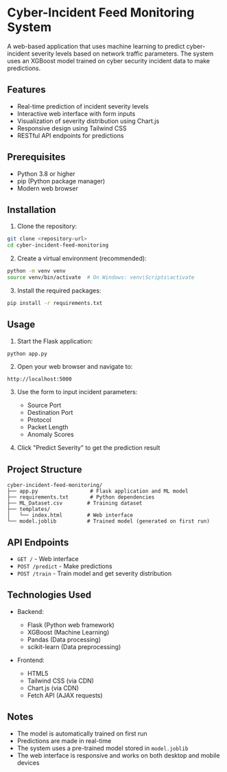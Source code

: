 # Cyber-Incident Feed Monitoring System

A web-based application that uses machine learning to predict cyber-incident severity levels based on network traffic parameters. The system uses an XGBoost model trained on cyber security incident data to make predictions.

## Features

- Real-time prediction of incident severity levels
- Interactive web interface with form inputs
- Visualization of severity distribution using Chart.js
- Responsive design using Tailwind CSS
- RESTful API endpoints for predictions

## Prerequisites

- Python 3.8 or higher
- pip (Python package manager)
- Modern web browser

## Installation

1. Clone the repository:
```bash
git clone <repository-url>
cd cyber-incident-feed-monitoring
```

2. Create a virtual environment (recommended):
```bash
python -m venv venv
source venv/bin/activate  # On Windows: venv\Scripts\activate
```

3. Install the required packages:
```bash
pip install -r requirements.txt
```

## Usage

1. Start the Flask application:
```bash
python app.py
```

2. Open your web browser and navigate to:
```
http://localhost:5000
```

3. Use the form to input incident parameters:
   - Source Port
   - Destination Port
   - Protocol
   - Packet Length
   - Anomaly Scores

4. Click "Predict Severity" to get the prediction result

## Project Structure

```
cyber-incident-feed-monitoring/
├── app.py                 # Flask application and ML model
├── requirements.txt       # Python dependencies
├── ML_Dataset.csv        # Training dataset
├── templates/
│   └── index.html        # Web interface
└── model.joblib          # Trained model (generated on first run)
```

## API Endpoints

- `GET /` - Web interface
- `POST /predict` - Make predictions
- `POST /train` - Train model and get severity distribution

## Technologies Used

- Backend:
  - Flask (Python web framework)
  - XGBoost (Machine Learning)
  - Pandas (Data processing)
  - scikit-learn (Data preprocessing)

- Frontend:
  - HTML5
  - Tailwind CSS (via CDN)
  - Chart.js (via CDN)
  - Fetch API (AJAX requests)

## Notes

- The model is automatically trained on first run
- Predictions are made in real-time
- The system uses a pre-trained model stored in `model.joblib`
- The web interface is responsive and works on both desktop and mobile devices 